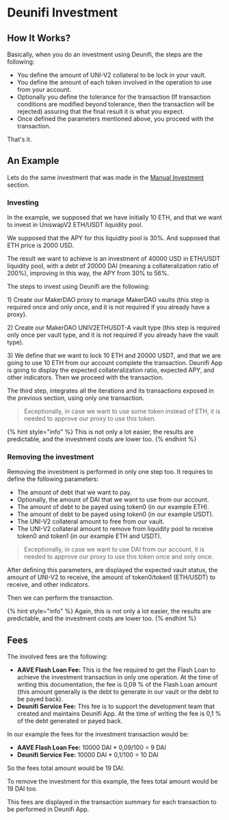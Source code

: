 # Deunifi Investment

## How It Works?

Basically, when you do an investment using Deunifi, the steps are the following:

* You define the amount of UNI-V2 collateral to be lock in your vault.
* You define the amount of each token involved in the operation to use from your account.
* Optionally you define the tolerance for the transaction \(If transaction conditions are modified beyond tolerance, then the transaction will be rejected\) assuring that the final result it is what you expect.
* Once defined the parameters mentioned above, you proceed with the transaction.

That's it.

## An Example

Lets do the same investment that was made in the [Manual Investment](deunifi-transaction.md) section.

### Investing

In the example, we supposed that we have initially 10 ETH, and that we want to invest in UniswapV2 ETH/USDT liquidity pool.

We supposed that the APY for this liquidity pool is 30%. And supposed that ETH price is 2000 USD.

The result we want to achieve is an investment of 40000 USD in ETH/USDT liquidity pool, with a debt of 20000 DAI \(meaning a collateralization ratio of 200%\), improving in this way, the APY from 30% to 56%.

The steps to invest using Deunifi are the following:

1\) Create our MakerDAO proxy to manage MakerDAO vaults \(this step is required once and only once, and it is not required if you already have a proxy\).

2\) Create our MakerDAO UNIV2ETHUSDT-A vault type \(this step is required only once per vault type, and it is not required if you already have the vault type\).

3\) We define that we want to lock 10 ETH and 20000 USDT, and that we are going to use 10 ETH from our account complete the transaction. Deunifi App is going to display the expected collateralization ratio, expected APY, and other indicators. Then we proceed with the transaction.

The third step, integrates all the iterations and its transactions exposed in the previous section, using only one transaction.

> Exceptionally, in case we want to use some token instead of ETH, it is needed to approve our proxy to use this token.

{% hint style="info" %}
This is not only a lot easier, the results are predictable, and the investment costs are lower too.
{% endhint %}

### Removing the investment

Removing the investment is performed in only one step too. It requires to define the following parameters:

* The amount of debt that we want to pay.
* Optionally, the amount of DAI that we want to use from our account.
* The amount of debt to be payed using token0 \(in our example ETH\).
* The amount of debt to be payed using token0 \(in our example USDT\).
* The UNI-V2 collateral amount to free from our vault.
* The UNI-V2 collateral amount to remove from liquidity pool to receive token0 and token1 \(in our example ETH and USDT\).

> Exceptionally, in case we want to use DAI from our account, it is needed to approve our proxy to use this token once and only once.

After defining this parameters, are displayed the expected vault status, the amount of UNI-V2 to receive, the amount of token0/token1 \(ETH/USDT\) to receive, and other indicators.

Then we can perform the transaction.

{% hint style="info" %}
Again, this is not only a lot easier, the results are predictable, and the investment costs are lower too.
{% endhint %}

## Fees

The involved fees are the following:

* **AAVE Flash Loan Fee:** This is the fee required to get the Flash Loan to achieve the investment transaction in only one operation. At the time of writing this documentation, the fee is 0,09 % of the Flash Loan amount \(this amount generally is the debt to generate in our vault or the debt to be payed back\).
* **Deunifi Service Fee:** This fee is to support the development team that created and maintains Deunifi App. At the time of writing the fee is 0,1 % of the debt generated or payed back.

In our example the fees for the investment transaction would be:

* **AAVE Flash Loan Fee:** 10000 DAI \* 0,09/100 = 9 DAI
* **Deunifi Service Fee:** 10000 DAI \* 0,1/100 = 10 DAI

So the fees total amount would be 19 DAI.

To remove the investment for this example, the fees total amount would be 19 DAI too.

This fees are displayed in the transaction summary for each transaction to be performed in Deunifi App. 

